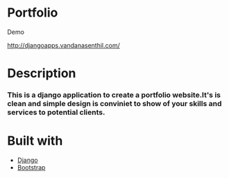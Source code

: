 <h1>Portfolio</h1>
<p>Demo<p>
<a href="http://djangoapps.vandanasenthil.com/">http://djangoapps.vandanasenthil.com/</a>
<h1>Description</h1>
<h3>This is a django application to create a portfolio website.It's is clean and simple design is conviniet to show of  your skills and services to potential clients. </h3>
<h1>Built with</h1>
<ul>
  <li><a href="https://www.djangoproject.com/">Django</a></li>
  <li><a href="https://getbootstrap.com">Bootstrap</a></li>
</ul>
